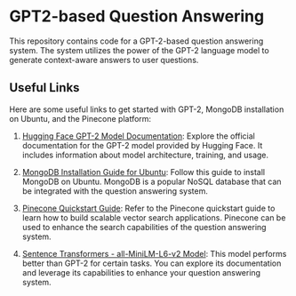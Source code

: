 # GPT2-based Question Answering

This repository contains code for a GPT-2-based question answering system. The system utilizes the power of the GPT-2 language model to generate context-aware answers to user questions.

## Useful Links

Here are some useful links to get started with GPT-2, MongoDB installation on Ubuntu, and the Pinecone platform:

1. [Hugging Face GPT-2 Model Documentation](https://huggingface.co/gpt2): Explore the official documentation for the GPT-2 model provided by Hugging Face. It includes information about model architecture, training, and usage.

2. [MongoDB Installation Guide for Ubuntu](https://www.mongodb.com/docs/manual/tutorial/install-mongodb-on-ubuntu/): Follow this guide to install MongoDB on Ubuntu. MongoDB is a popular NoSQL database that can be integrated with the question answering system.

3. [Pinecone Quickstart Guide](https://docs.pinecone.io/docs/quickstart): Refer to the Pinecone quickstart guide to learn how to build scalable vector search applications. Pinecone can be used to enhance the search capabilities of the question answering system.

4. [Sentence Transformers - all-MiniLM-L6-v2 Model](https://huggingface.co/sentence-transformers/all-MiniLM-L6-v2): This model performs better than GPT-2 for certain tasks. You can explore its documentation and leverage its capabilities to enhance your question answering system.


